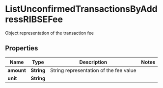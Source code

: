 

# ListUnconfirmedTransactionsByAddressRIBSEFee

Object representation of the transaction fee

## Properties

| Name | Type | Description | Notes |
|------------ | ------------- | ------------- | -------------|
|**amount** | **String** | String representation of the fee value |  |
|**unit** | **String** |  |  |



